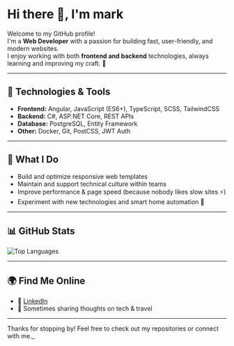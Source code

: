 # Hi there 👋, I'm mark

Welcome to my GitHub profile!  
I'm a **Web Developer** with a passion for building fast, user-friendly, and modern websites.  
I enjoy working with both **frontend and backend** technologies, always learning and improving my craft. 🚀  

---

## 🔧 Technologies & Tools
- **Frontend:** Angular, JavaScript (ES6+), TypeScript, SCSS, TailwindCSS  
- **Backend:** C#, ASP.NET Core, REST APIs  
- **Database:** PostgreSQL, Entity Framework  
- **Other:** Docker, Git, PostCSS, JWT Auth  

---

## 📌 What I Do
- Build and optimize responsive web templates  
- Maintain and support technical culture within teams  
- Improve performance & page speed (because nobody likes slow sites ⚡)  
- Experiment with new technologies and smart home automation 🤖  

---

## 📊 GitHub Stats
![Top Languages](https://github-readme-stats.vercel.app/api/top-langs/?username=markdewit&layout=compact&theme=radical)

---

## 🌍 Find Me Online
- 💼 [LinkedIn](https://www.linkedin.com/in/mark-de-wit-423b40293/)  
- 📝 Sometimes sharing thoughts on tech & travel  

---

Thanks for stopping by! Feel free to check out my repositories or connect with me._  
